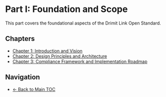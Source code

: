 # Part I: Foundation and Scope

This part covers the foundational aspects of the Drimit Link Open Standard.

## Chapters

- [Chapter 1: Introduction and Vision](0001-introduction-and-vision/README.md)
- [Chapter 2: Design Principles and Architecture](0002-design-principles-and-architecture/README.md)
- [Chapter 3: Compliance Framework and Implementation Roadmap](0003-compliance-framework-and-implementation-roadmap/README.md)

## Navigation

- [← Back to Main TOC](../README.md)
